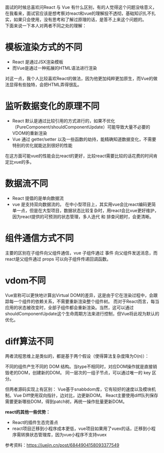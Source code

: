 面试的时候总喜欢问React 与 Vue 有什么区别，有的人觉得这个问题没啥意义，在我看来，面试官应该是想考察对react和vue的理解投不透彻，基础知识扎不扎实，如果只会使用，没有思考和了解过原理的话，是答不上来这个问题的。  
 下面来说一下本人对两者不同之处的理解：  
 # 模板渲染方式的不同
 - React 是通过JSX渲染模板
 - 而Vue是通过一种拓展的HTML语法进行渲染

对这一点，我个人比较喜欢React的做法，因为他更加纯粹更加原生，而Vue的做法显得有些独特，会把HTML弄得很乱。
 # 监听数据变化的原理不同
- React 默认是通过比较引用的方式进行的，如果不优化（PureComponent/shouldComponentUpdate）可能导致大量不必要的VDOM的重新渲染  
- Vue 通过 getter/setter 以及一些函数的劫持，能精确知道数据变化，不需要特别的优化就能达到很好的性能

在这方面可能vue的性能会比react的更好，比较react需要比较的话花费的时间肯定比vue的多。
# 数据流不同
- React 提倡的是单向数据流
- vue 是支持双向数据流的。
在中小型项目上，其实用vue会比react编码更简单一点，但是在大型项目，数据状态比较复杂时，用react会比vue更好维护，因为react提供的可预测的状态管理，多人迭代 和 排查问题时，会更清晰。  

# 组件通信方式不同
主要的区别在子组件向父组件通信，vue 子组件通过 事件 向父组件发送消息，而react是父组件通过 props 可以向子组件传递回调函数。

# vdom不同
Vue宣称可以更快地计算出Virtual DOM的差异，这是由于它在渲染过程中，会跟踪每一个组件的依赖关系，不需要重新渲染整个组件树。 而对于React而言，每当应用的状态被改变时，全部子组件都会重新渲染。当然，这可以通过shouldComponentUpdate这个生命周期方法来进行控制，但Vue将此视为默认的优化。 
# diff算法不同
两者流程思维上是类似的，都是基于两个假设（使得算法复杂度降为O(n)）：

不同的组件产生不同的 DOM 结构。当type不相同时，对应DOM操作就是直接销毁老的DOM，创建新的DOM。
同一层次的一组子节点，可以通过唯一的 key 区分。

但两者源码实现上有区别：
Vue基于snabbdom库，它有较好的速度以及模块机制。Vue Diff使用双向指针，边对比，边更新DOM。
React主要使用diff队列保存需要更新哪些DOM，得到patch树，再统一操作批量更新DOM。

**react的其他一些优势：**
- React的插件生态完善点
- react项目迁移到小程序成本更低，vue项目如果用了vuex的话，迁移到小程序需转换状态管理库，因为vue小程序不支持vuex


参考资料：https://juejin.cn/post/6844904158093377549
